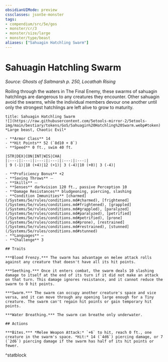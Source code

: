 ```yaml
---
obsidianUIMode: preview
cssclasses: json5e-monster
tags:
- compendium/src/5e/gos
- monster/cr/3
- monster/size/large
- monster/type/beast
aliases: ["Sahuagin Hatchling Swarm"]
---
```

# Sahuagin Hatchling Swarm
*Source: Ghosts of Saltmarsh p. 250, Locathah Rising*  

Roiling through the waters in The Final Enemy, these swarms of sahuagin hatchlings are dangerous to any creatures they encounter. Other sahuagin avoid the swarms, while the individual members devour one another until only the strongest hatchlings are left alive to grow to maturity.

```ad-statblock
title: Sahuagin Hatchling Swarm
![](https://raw.githubusercontent.com/5etools-mirror-2/5etools-img/main/bestiary/tokens/GoS/Sahuagin%20Hatchling%20Swarm.webp#token)
*Large beast, Chaotic Evil*

- **Armor Class** 14
- **Hit Points** 52 (`8d10 + 8`)
- **Speed** 0 ft., swim 40 ft.

|STR|DEX|CON|INT|WIS|CHA|
|:---:|:---:|:---:|:---:|:---:|:---:|
| 9 (-1)|18 (+4)|12 (+1)| 3 (-4)|10 (+0)| 3 (-4)|

- **Proficiency Bonus** +2
- **Saving Throws** ⏤
- **Skills** ⏤
- **Senses** darkvision 120 ft., passive Perception 10
- **Damage Resistances** bludgeoning, piercing, slashing
- **Condition Immunities** [charmed](/Systems/5e/rules/conditions.md#charmed), [frightened](/Systems/5e/rules/conditions.md#frightened), [grappled](/Systems/5e/rules/conditions.md#grappled), [paralyzed](/Systems/5e/rules/conditions.md#paralyzed), [petrified](/Systems/5e/rules/conditions.md#petrified), [prone](/Systems/5e/rules/conditions.md#prone), [restrained](/Systems/5e/rules/conditions.md#restrained), [stunned](/Systems/5e/rules/conditions.md#stunned)
- **Languages** —
- **Challenge** 3

## Traits

***Blood Frenzy.*** The swarm has advantage on melee attack rolls against any creature that doesn't have all its hit points.

***Seething.*** Once it enters combat, the swarm deals 10 slashing damage to itself at the end of its turn if it did not make an attack on that turn. This damage ignores resistance, and it cannot reduce the swarm to 0 hit points.

***Swarm.*** The swarm can occupy another creature's space and vice versa, and it can move through any opening large enough for a Tiny creature. The swarm can't regain hit points or gain temporary hit points.

***Water Breathing.*** The swarm can breathe only underwater.

## Actions

***Bites.*** *Melee Weapon Attack:* `+6` to hit, reach 0 ft., one creature in the swarm's space. *Hit:* 14 (`4d6`) piercing damage, or 7 (`2d6`) piercing damage if the swarm has half of its hit points or fewer.
```
^statblock